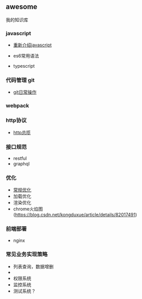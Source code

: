 ## awesome

我的知识库

### javascript
- [重新介绍javascript](
https://developer.mozilla.org/zh-CN/docs/Web/JavaScript/A_re-introduction_to_JavaScript)

- es6常用语法
- typescript


### 代码管理 git
- [git日常操作](/src/git/常用指令.md)


### webpack

### http协议
 - [http总揽](/src/http/readme.md)

### 接口规范

- restful
- graphql

### 优化

- [常规优化](/src/optimize/常规优化.md)
- 加载优化
- 渲染优化
- chrome火焰图(https://blog.csdn.net/kongduxue/article/details/82017491)

### 前端部署

- nginx


### 常见业务实现策略

- 列表查询，数据增删
- 
- 权限系统
- 监控系统
- 测试系统？